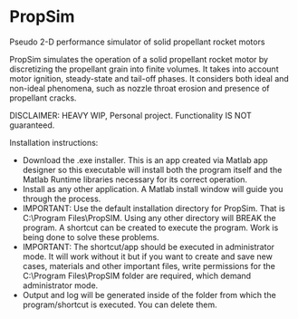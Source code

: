 # PropSim
Pseudo 2-D performance simulator of solid propellant rocket motors

PropSim simulates the operation of a solid propellant rocket motor by discretizing the propellant grain into finite volumes. It takes into account motor ignition, steady-state and tail-off phases. It considers both ideal and non-ideal phenomena, such as nozzle throat erosion and presence of propellant cracks.

DISCLAIMER: HEAVY WIP, Personal project. Functionality IS NOT guaranteed.

Installation instructions:
- Download the .exe installer. This is an app created via Matlab app designer so this executable will install both the program itself and the Matlab Runtime libraries necessary for its correct operation.
- Install as any other application. A Matlab install window will guide you through the process.
- IMPORTANT: Use the default installation directory for PropSim. That is C:\Program Files\PropSIM. Using any other directory will BREAK the program. A shortcut can be created to execute the program. Work is being done to solve these problems.
- IMPORTANT: The shortcut/app should be executed in administrator mode. It will work without it but if you want to create and save new cases, materials and other important files, write permissions for the C:\Program Files\PropSIM folder are required, which demand administrator mode.
- Output and log will be generated inside of the folder from which the program/shortcut is executed. You can delete them.

